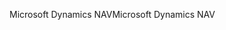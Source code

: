 <span data-ttu-id="fe9d6-101">Microsoft Dynamics NAV</span><span class="sxs-lookup"><span data-stu-id="fe9d6-101">Microsoft Dynamics NAV</span></span>